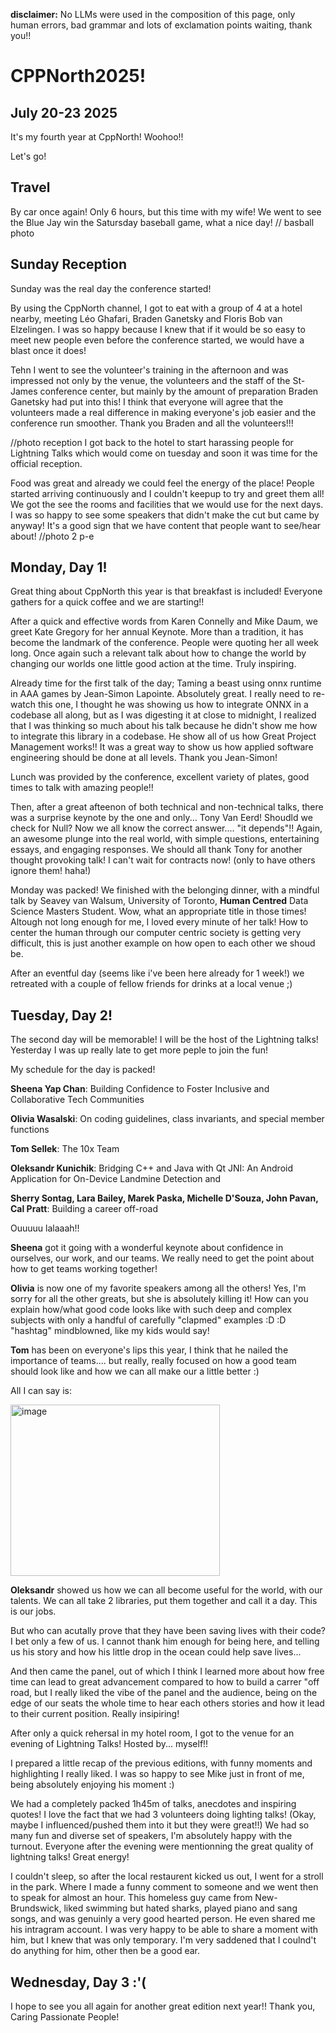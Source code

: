 **disclaimer:** No LLMs were used in the composition of this page, only human errors, bad grammar and lots of exclamation points waiting, thank you!!

# **CPPNorth2025!**

## July 20-23 2025

It's my fourth year at CppNorth! Woohoo!! 

Let's go!

## Travel

By car once again! Only 6 hours, but this time with my wife! We went to see the Blue Jay win the Satursday baseball game, what a nice day!
// basball photo

## Sunday Reception

Sunday was the real day the conference started!

By using the CppNorth channel, I got to eat with a group of 4 at a hotel nearby, meeting Léo Ghafari, Braden Ganetsky and Floris Bob van Elzelingen. I was so happy because I knew that if it would be so easy to meet new people even before the conference started, we would have a blast once it does!

Tehn I went to see the volunteer's training in the afternoon and was impressed not only by the venue, the volunteers and the staff of the St-James conference center, but mainly by the amount of preparation Braden Ganetsky had put into this! I think that everyone will agree that the volunteers made a real difference in making everyone's job easier and the conference run smoother. Thank you Braden and all the volunteers!!!

//photo reception
I got back to the hotel to start harassing people for Lightning Talks which would come on tuesday and soon it was time for the official reception.

Food was great and already we could feel the energy of the place! People started arriving continuously and I couldn't keepup to try and greet them all! We got the see the rooms and facilities that we would use for the next days. I was so happy to see some speakers that didn't make the cut but came by anyway! It's a good sign that we have content that people want to see/hear about!
//photo 2 p-e

## Monday, Day 1!

Great thing about CppNorth this year is that breakfast is included! Everyone gathers for a quick coffee and we are starting!!

After a quick and effective words from Karen Connelly and Mike Daum, we greet Kate Gregory for her annual Keynote. More than a tradition, it has become the landmark of the conference. People were quoting her all week long. Once again such a relevant talk about how to change the world by changing our worlds one little good action at the time. Truly inspiring.

Already time for the first talk of the day; Taming a beast using onnx runtime in AAA games by Jean-Simon Lapointe. Absolutely great. I really need to re-watch this one, I thought he was showing us how to integrate ONNX in a codebase all along, but as I was digesting it at close to midnight, I realized that I was thinking so much about his talk because he didn't show me how to integrate this library in a codebase. He show all of us how Great Project Management works!! It was a great way to show us how applied software engineering should be done at all levels. Thank you Jean-Simon! 

Lunch was provided by the conference, excellent variety of plates, good times to talk with amazing people!!

Then, after a great afteenon of both technical and non-technical talks, there was a surprise keynote by the one and only... Tony Van Eerd! Shoudld we check for Null? Now we all know the correct answer.... "it depends"!! Again, an awesome plunge into the real world, with simple questions, entertaining essays, and engaging responses. We should all thank Tony for another thought provoking talk! I can't wait for contracts now! (only to have others ignore them! haha!)

Monday was packed! We finished with the belonging dinner, with a mindful talk by Seavey van Walsum, University of Toronto, **Human Centred** Data Science Masters Student. Wow, what an appropriate title in those times! Altough not long enough for me, I loved every minute of her talk! How to center the human through our computer centric society is getting very difficult, this is just another example on how open to each other we shoud be.

After an eventful day (seems like i've been here already for 1 week!) we retreated with a couple of fellow friends for drinks at a local venue ;) 


## Tuesday, Day 2!

The second day will be memorable! I will be the host of the Lightning talks! Yesterday I was up really late to get more peple to join the fun!

My schedule for the day is packed!

**Sheena Yap Chan**: Building Confidence to Foster Inclusive and Collaborative Tech Communities

**Olivia Wasalski**: On coding guidelines, class invariants, and special member functions

**Tom Sellek**: The 10x Team

**Oleksandr Kunichik**: Bridging C++ and Java with Qt JNI: An Android Application for On-Device Landmine Detection
and

**Sherry Sontag, Lara Bailey, Marek Paska, Michelle D'Souza, John Pavan, Cal Pratt**: Building a career off-road

Ouuuuu lalaaah!! 

**Sheena** got it going with a wonderful keynote about confidence in ourselves, our work, and our teams. We really need to get the point about how to get teams working together!

**Olivia** is now one of my favorite speakers among all the others! Yes, I'm sorry for all the other greats, but she is absolutely killing it! 
How can you explain how/what good code looks like with such deep and complex subjects with only a handful of carefully "clapmed" examples :D :D "hashtag" mindblowned, like my kids would say!

**Tom** has been on everyone's lips this year, I think that he nailed the importance of teams.... but really, really focused on how a good team should look like and how we can all make our a little better :) 

All I can say is:

<img width="335" height="274" alt="image" src="https://github.com/user-attachments/assets/6be1f8f7-46ad-44c9-b46b-e1f1c5c5f1dd" />

**Oleksandr** showed us how we can all become useful for the world, with our talents. We can all take 2 libraries, put them together and call it a day. This is our jobs.

But who can acutally prove that they have been saving lives with their code? I bet only a few of us. I cannot thank him enough for being here, and telling us his story and how his little drop in the ocean could help save lives...

And then came the panel, out of which I think I learned more about how free time can lead to great advancement compared to how to build a carrer "off road, but I really liked the vibe of the panel and the audience, being on the edge of our seats the whole time to hear each others stories and how it lead to their current position. Really insipiring!


After only a quick rehersal in my hotel room, I got to the venue for an evening of Lightning Talks! Hosted by... myself!!

I prepared a little recap of the previous editions, with funny moments and highlighting I really liked. I was so happy to see Mike just in front of me, being absolutely enjoying his moment :)

We had a completely packed 1h45m of talks, anecdotes and inspiring quotes! I love the fact that we had 3 volunteers doing lighting talks! (Okay, maybe I influenced/pushed them into it but they were great!!)
We had so many fun and diverse set of speakers, I'm absolutely happy with the turnout. Everyone after the evening were mentionning the great quality of lightning talks! Great energy!

I couldn't sleep, so after the local restaurent kicked us out, I went for a stroll in the park. Where I made a funny comment to someone and we went then to speak for almost an hour. This homeless guy came from New-Brundswick, liked swimming but hated sharks, played piano and sang songs, and was genuinly a very good hearted person. He even shared me his intragram account. I was very happy to be able to share a moment with him, but I knew that was only temporary. I'm very saddened that I coulnd't do anything for him, other then be a good ear.

## Wednesday, Day 3 :'(


I hope to see you all again for another great edition next year!! Thank you, Caring Passionate People!
